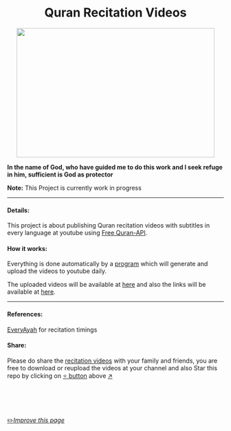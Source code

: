 <h1 align="center">Quran Recitation Videos</h1>

<p align="center">
  <img width="460" height="300" src="https://github.com/fawazahmed0/quran-videos/raw/main/quran-recite.png">
</p>


**In the name of God, who have guided me to do this work and I seek refuge in him, sufficient is God as protector**

**Note:** This Project is currently work in progress

---
#### Details:
This project is about publishing Quran recitation videos with subtitles in every language at youtube using [Free Quran-API](https://github.com/fawazahmed0/quran-api).

#### How it works:
Everything is done automatically by a [program](https://github.com/fawazahmed0/quran-videos/blob/main/hardcodesub.js) which will generate and upload the videos to youtube daily.



The uploaded videos will be available at [here](https://www.youtube.com/user/JavaDB9/playlists) and also the links will be available at [here](https://github.com/fawazahmed0/quran-videos/tree/main/uploaded).

---
#### References:
[EveryAyah](https://everyayah.com/) for recitation timings

#### Share:
Please do share the [recitation videos](https://www.youtube.com/user/JavaDB9/playlists) with your family and friends, you are free to download or reupload the videos at your channel and also Star this repo by clicking on [:star: button](#) above [:arrow_upper_right:](#)


<br>
<br>
<br>

[:pencil2:*Improve this page*](https://github.com/fawazahmed0/quran-videos/edit/main/README.md)


